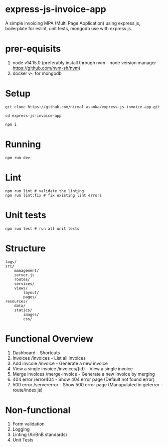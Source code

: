 # express-js-invoice-app

A simple invoicing MPA (Multi Page Application) using express js, boilerplate for eslint, unit tests, mongodb use with express js.

# prer-equisits

1. node v14.15.0 (preferably install through nvm - node version manager https://github.com/nvm-sh/nvm)
2. docker v~ for mongodb

# Setup

```
git clone https://github.com/nirmal-asanka/express-js-invoice-app.git

cd express-js-invoice-app

npm i
```

# Running

```
npm run dev
```

# Lint

```
npm run lint # validate the linting
npm run lint:fix # fix existing lint errors
```

# Unit tests

```
npm run test # run all unit tests
```

# Structure

```
logs/
src/
    management/
    server.js
    routes/
    services/
    views/
        layout/
        pages/
resources/
    data/
    statics/
        images/
        css/
```

# Functional Overview

1. Dashboard - Shortcuts
2. Invoices /invoices - List all invoices
3. Add invcoie /invoice - Generate a new invoice
4. View a single invoice /invoices/{id} - View a single invoice
5. Merge invoices /merge-invoice - Generate a new invoice by merging
6. 404 error /error404 - Show 404 error page (Default not found error)
7. 500 error /servererror - Show 500 error page (Manupulated in geterror - route/index.js)

# Non-functional

1. Form validation
2. Logging
3. Linting (AirBnB standards)
4. Unit Tests
